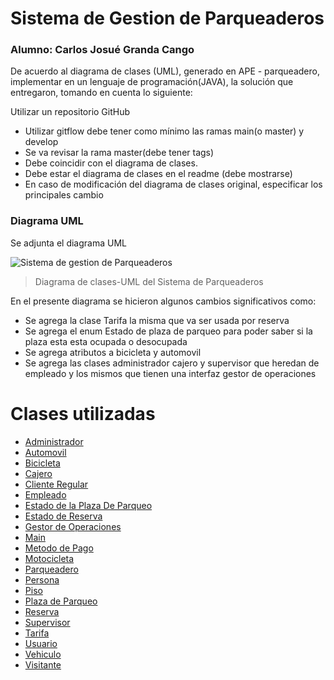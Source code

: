 # Sistema de Gestion de Parqueaderos

### Alumno: Carlos Josué Granda Cango
  
De acuerdo al diagrama de clases (UML), generado en APE - parqueadero, implementar  en un lenguaje de programación(JAVA), la solución que entregaron, tomando en cuenta lo siguiente:


Utilizar un repositorio GitHub
- Utilizar gitflow debe tener como mínimo las ramas main(o master) y develop
- Se va revisar la rama master(debe tener tags)
- Debe coincidir con el diagrama de clases.
- Debe estar el diagrama de clases en el readme (debe mostrarse)
- En caso de modificación del diagrama de clases original, especificar los principales cambio



### Diagrama UML
Se adjunta el diagrama UML 


![Sistema de gestion de Parqueaderos](https://github.com/user-attachments/assets/9ba04c19-4d2f-4bdb-baf7-8535030edd79)

> Diagrama de clases-UML del Sistema de Parqueaderos

En el presente diagrama se hicieron algunos cambios significativos como:
- Se agrega la clase Tarifa la misma que va ser usada por reserva
- Se agrega el enum Estado de plaza de parqueo para poder saber si la plaza esta esta ocupada o desocupada
- Se agrega atributos a bicicleta y automovil
- Se agrega las clases administrador cajero y supervisor que heredan de empleado y los mismos que tienen una interfaz gestor de operaciones

# Clases utilizadas
- [Administrador](https://github.com/Carlosjosu/Sistema-de-Gestion-de-Parqueaderos/blob/release/README.md/Sistema%20De%20Gestion%20De%20Parqueadero/src/Administrador.java)
- [Automovil](https://github.com/Carlosjosu/Sistema-de-Gestion-de-Parqueaderos/blob/release/README.md/Sistema%20De%20Gestion%20De%20Parqueadero/src/Administrador.java)
- [Bicicleta](https://github.com/Carlosjosu/Sistema-de-Gestion-de-Parqueaderos/blob/release/README.md/Sistema%20De%20Gestion%20De%20Parqueadero/src/Bicicleta.java)
- [Cajero](https://github.com/Carlosjosu/Sistema-de-Gestion-de-Parqueaderos/blob/release/README.md/Sistema%20De%20Gestion%20De%20Parqueadero/src/Cajero.java)
- [Cliente Regular](https://github.com/Carlosjosu/Sistema-de-Gestion-de-Parqueaderos/blob/release/README.md/Sistema%20De%20Gestion%20De%20Parqueadero/src/ClienteRegular.java)
- [Empleado](https://github.com/Carlosjosu/Sistema-de-Gestion-de-Parqueaderos/blob/release/README.md/Sistema%20De%20Gestion%20De%20Parqueadero/src/Empleado.java)
- [Estado de la Plaza De Parqueo](https://github.com/Carlosjosu/Sistema-de-Gestion-de-Parqueaderos/blob/release/README.md/Sistema%20De%20Gestion%20De%20Parqueadero/src/EstadoDePlazaDeParqueo.java)
- [Estado de Reserva](https://github.com/Carlosjosu/Sistema-de-Gestion-de-Parqueaderos/blob/release/README.md/Sistema%20De%20Gestion%20De%20Parqueadero/src/EstadoDeReserva.java)
- [Gestor de Operaciones](https://github.com/Carlosjosu/Sistema-de-Gestion-de-Parqueaderos/blob/release/README.md/Sistema%20De%20Gestion%20De%20Parqueadero/src/GestorDeOperaciones.java)
- [Main](https://github.com/Carlosjosu/Sistema-de-Gestion-de-Parqueaderos/blob/release/README.md/Sistema%20De%20Gestion%20De%20Parqueadero/src/Main.java)
- [Metodo de Pago](https://github.com/Carlosjosu/Sistema-de-Gestion-de-Parqueaderos/blob/release/README.md/Sistema%20De%20Gestion%20De%20Parqueadero/src/MetodoDePago.java)
- [Motocicleta](https://github.com/Carlosjosu/Sistema-de-Gestion-de-Parqueaderos/blob/release/README.md/Sistema%20De%20Gestion%20De%20Parqueadero/src/Motocicleta.java)
- [Parqueadero](https://github.com/Carlosjosu/Sistema-de-Gestion-de-Parqueaderos/blob/release/README.md/Sistema%20De%20Gestion%20De%20Parqueadero/src/Parqueadero.java)
- [Persona](https://github.com/Carlosjosu/Sistema-de-Gestion-de-Parqueaderos/blob/release/README.md/Sistema%20De%20Gestion%20De%20Parqueadero/src/Persona.java)
- [Piso](https://github.com/Carlosjosu/Sistema-de-Gestion-de-Parqueaderos/blob/release/README.md/Sistema%20De%20Gestion%20De%20Parqueadero/src/Piso.java)
- [Plaza de Parqueo](https://github.com/Carlosjosu/Sistema-de-Gestion-de-Parqueaderos/blob/release/README.md/Sistema%20De%20Gestion%20De%20Parqueadero/src/PlazaDeParqueo.java)
- [Reserva](https://github.com/Carlosjosu/Sistema-de-Gestion-de-Parqueaderos/blob/release/README.md/Sistema%20De%20Gestion%20De%20Parqueadero/src/Reserva.java)
- [Supervisor](https://github.com/Carlosjosu/Sistema-de-Gestion-de-Parqueaderos/blob/release/README.md/Sistema%20De%20Gestion%20De%20Parqueadero/src/Supervisor.java)
- [Tarifa](https://github.com/Carlosjosu/Sistema-de-Gestion-de-Parqueaderos/blob/release/README.md/Sistema%20De%20Gestion%20De%20Parqueadero/src/Tarifa.java)
- [Usuario](https://github.com/Carlosjosu/Sistema-de-Gestion-de-Parqueaderos/blob/release/README.md/Sistema%20De%20Gestion%20De%20Parqueadero/src/Usuario.java)
- [Vehiculo](https://github.com/Carlosjosu/Sistema-de-Gestion-de-Parqueaderos/blob/release/README.md/Sistema%20De%20Gestion%20De%20Parqueadero/src/Vehiculo.java)
- [Visitante](https://github.com/Carlosjosu/Sistema-de-Gestion-de-Parqueaderos/blob/release/README.md/Sistema%20De%20Gestion%20De%20Parqueadero/src/Visitante.java)

